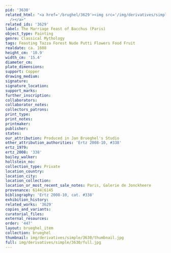 ```yaml
---
pid: '3630'
related_html: "<a href='/brughel/3629'><img src='/img/derivatives/simple/3629/thumbnail.jpg'
  /></a>"
related_ids: '3629'
label: The Marriage Feast of Bacchus (Paris)
object_type: Painting
genre: Classical Mythology
tags: Feasting Tazza Forest Nude Putti Flowers Food Fruit
realdate: ca. 1608
height_cm: '10.9'
width_cm: '15.4'
diameter_cm: 
plate_dimensions: 
support: Copper
drawing_medium: 
signature: 
signature_location: 
support_marks: 
further_inscription: 
collaborators: 
collaborator_notes: 
collectors_patrons: 
print_type: 
print_notes: 
printmaker: 
publisher: 
states: 
our_attribution: Produced in Jan Brueghel's Studio
other_attribution_authorities: 'Ertz 2008-10, #338'
ertz_1979: 
ertz_2008: '338'
bailey_walker: 
hollstein_no: 
collection_type: Private
location_country: 
location_city: 
location_collection: 
location_or_most_recent_sale_notes: Paris, Galerie de Jonckheere
provenance: 6144|6145
bibliography: 'Ertz 2008-10, cat. #338'
exhibition_history: 
related_works: '3629'
copies_and_variants: 
curatorial_files: 
external_resources: 
order: '447'
layout: brueghel_item
collection: brueghel
thumbnail: img/derivatives/simple/3630/thumbnail.jpg
full: img/derivatives/simple/3630/full.jpg
---
```

